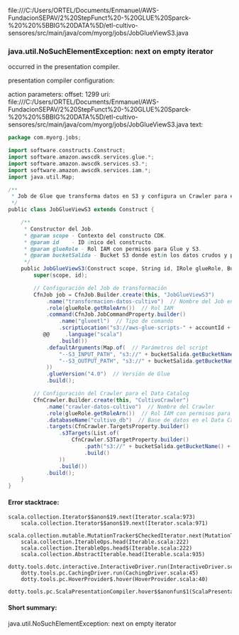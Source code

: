 file:///C:/Users/ORTEL/Documents/Enmanuel/AWS-FundacionSEPAV/2%20StepFunct%20-%20GLUE%20Sparck-%20%20%5BBIG%20DATA%5D/etl-cultivo-sensores/src/main/java/com/myorg/jobs/JobGlueViewS3.java
### java.util.NoSuchElementException: next on empty iterator

occurred in the presentation compiler.

presentation compiler configuration:


action parameters:
offset: 1299
uri: file:///C:/Users/ORTEL/Documents/Enmanuel/AWS-FundacionSEPAV/2%20StepFunct%20-%20GLUE%20Sparck-%20%20%5BBIG%20DATA%5D/etl-cultivo-sensores/src/main/java/com/myorg/jobs/JobGlueViewS3.java
text:
```scala
package com.myorg.jobs;

import software.constructs.Construct;
import software.amazon.awscdk.services.glue.*;
import software.amazon.awscdk.services.s3.*;
import software.amazon.awscdk.services.iam.*;
import java.util.Map;

/**
 * Job de Glue que transforma datos en S3 y configura un Crawler para el Data Catalog.
 */
public class JobGlueViewS3 extends Construct {

    /**
     * Constructor del Job.
     * @param scope - Contexto del constructo CDK.
     * @param id    - ID único del constructo.
     * @param glueRole - Rol IAM con permisos para Glue y S3.
     * @param bucketSalida - Bucket S3 donde están los datos crudos y procesados.
     */
    public JobGlueViewS3(Construct scope, String id, IRole glueRole, Bucket bucketSalida, String accountId) {
        super(scope, id);

        // Configuración del Job de transformación
        CfnJob job = CfnJob.Builder.create(this, "JobGlueViewS3")
            .name("transformacion-datos-cultivo")  // Nombre del Job en AWS Glue
            .role(glueRole.getRoleArn())  // Rol IAM
            .command(CfnJob.JobCommandProperty.builder()
                .name("glueetl")  // Tipo de comando
                .scriptLocation("s3://aws-glue-scripts-" + accountId + "/scripts/transform-cultivo.scala")
           @@     .language("scala")
                .build())
            .defaultArguments(Map.of(  // Parámetros del script
                "--S3_INPUT_PATH", "s3://" + bucketSalida.getBucketName() + "/raw-data/",  // Ruta de entrada (datos crudos)
                "--S3_OUTPUT_PATH", "s3://" + bucketSalida.getBucketName() + "/processed-data/"  // Ruta de salida (datos procesados)
            ))
            .glueVersion("4.0")  // Versión de Glue
            .build();

        // Configuración del Crawler para el Data Catalog
        CfnCrawler.Builder.create(this, "CultivoCrawler")
            .name("crawler-datos-cultivo")  // Nombre del Crawler
            .role(glueRole.getRoleArn())  // Rol IAM con permisos para Glue y S3
            .databaseName("cultivo_db")  // Base de datos en el Data Catalog
            .targets(CfnCrawler.TargetsProperty.builder()
                .s3Targets(List.of(
                    CfnCrawler.S3TargetProperty.builder()
                        .path("s3://" + bucketSalida.getBucketName() + "/processed-data/")  // Ruta que escaneará
                        .build()
                ))
                .build())
            .build();
    }
}
```



#### Error stacktrace:

```
scala.collection.Iterator$$anon$19.next(Iterator.scala:973)
	scala.collection.Iterator$$anon$19.next(Iterator.scala:971)
	scala.collection.mutable.MutationTracker$CheckedIterator.next(MutationTracker.scala:76)
	scala.collection.IterableOps.head(Iterable.scala:222)
	scala.collection.IterableOps.head$(Iterable.scala:222)
	scala.collection.AbstractIterable.head(Iterable.scala:935)
	dotty.tools.dotc.interactive.InteractiveDriver.run(InteractiveDriver.scala:164)
	dotty.tools.pc.CachingDriver.run(CachingDriver.scala:45)
	dotty.tools.pc.HoverProvider$.hover(HoverProvider.scala:40)
	dotty.tools.pc.ScalaPresentationCompiler.hover$$anonfun$1(ScalaPresentationCompiler.scala:389)
```
#### Short summary: 

java.util.NoSuchElementException: next on empty iterator